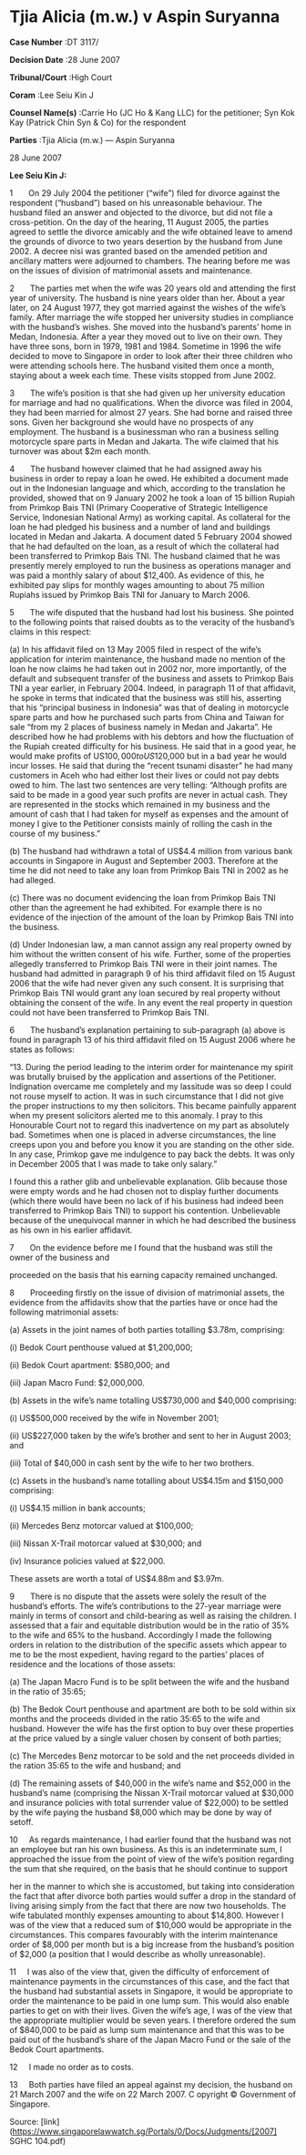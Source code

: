 # Tjia Alicia (m.w.) v Aspin Suryanna 



**Case Number** :DT 3117/ 

**Decision Date** :28 June 2007 

**Tribunal/Court** :High Court 

**Coram** :Lee Seiu Kin J 

**Counsel Name(s)** :Carrie Ho (JC Ho & Kang LLC) for the petitioner; Syn Kok Kay (Patrick Chin Syn & Co) for the respondent 

**Parties** :Tjia Alicia (m.w.) — Aspin Suryanna 

28 June 2007 

**Lee Seiu Kin J:** 

1       On 29 July 2004 the petitioner (“wife”) filed for divorce against the respondent (“husband”) based on his unreasonable behaviour. The husband filed an answer and objected to the divorce, but did not file a cross-petition. On the day of the hearing, 11 August 2005, the parties agreed to settle the divorce amicably and the wife obtained leave to amend the grounds of divorce to two years desertion by the husband from June 2002. A decree nisi was granted based on the amended petition and ancillary matters were adjourned to chambers. The hearing before me was on the issues of division of matrimonial assets and maintenance. 

2       The parties met when the wife was 20 years old and attending the first year of university. The husband is nine years older than her. About a year later, on 24 August 1977, they got married against the wishes of the wife’s family. After marriage the wife stopped her university studies in compliance with the husband’s wishes. She moved into the husband’s parents’ home in Medan, Indonesia. After a year they moved out to live on their own. They have three sons, born in 1979, 1981 and 1984. Sometime in 1996 the wife decided to move to Singapore in order to look after their three children who were attending schools here. The husband visited them once a month, staying about a week each time. These visits stopped from June 2002. 

3       The wife’s position is that she had given up her university education for marriage and had no qualifications. When the divorce was filed in 2004, they had been married for almost 27 years. She had borne and raised three sons. Given her background she would have no prospects of any employment. The husband is a businessman who ran a business selling motorcycle spare parts in Medan and Jakarta. The wife claimed that his turnover was about $2m each month. 

4       The husband however claimed that he had assigned away his business in order to repay a loan he owed. He exhibited a document made out in the Indonesian language and which, according to the translation he provided, showed that on 9 January 2002 he took a loan of 15 billion Rupiah from Primkop Bais TNI (Primary Cooperative of Strategic Intelligence Service, Indonesian National Army) as working capital. As collateral for the loan he had pledged his business and a number of land and buildings located in Medan and Jakarta. A document dated 5 February 2004 showed that he had defaulted on the loan, as a result of which the collateral had been transferred to Primkop Bais TNI. The husband claimed that he was presently merely employed to run the business as operations manager and was paid a monthly salary of about $12,400. As evidence of this, he exhibited pay slips for monthly wages amounting to about 75 million Rupiahs issued by Primkop Bais TNI for January to March 2006. 


5       The wife disputed that the husband had lost his business. She pointed to the following points that raised doubts as to the veracity of the husband’s claims in this respect: 

 (a) In his affidavit filed on 13 May 2005 filed in respect of the wife’s application for interim maintenance, the husband made no mention of the loan he now claims he had taken out in 2002 nor, more importantly, of the default and subsequent transfer of the business and assets to Primkop Bais TNI a year earlier, in February 2004. Indeed, in paragraph 11 of that affidavit, he spoke in terms that indicated that the business was still his, asserting that his “principal business in Indonesia” was that of dealing in motorcycle spare parts and how he purchased such parts from China and Taiwan for sale “from my 2 places of business namely in Medan and Jakarta”. He described how he had problems with his debtors and how the fluctuation of the Rupiah created difficulty for his business. He said that in a good year, he would make profits of US$100,000 to US$120,000 but in a bad year he would incur losses. He said that during the “recent tsunami disaster” he had many customers in Aceh who had either lost their lives or could not pay debts owed to him. The last two sentences are very telling: “Although profits are said to be made in a good year such profits are never in actual cash. They are represented in the stocks which remained in my business and the amount of cash that I had taken for myself as expenses and the amount of money I give to the Petitioner consists mainly of rolling the cash in the course of my business.” 

 (b) The husband had withdrawn a total of US$4.4 million from various bank accounts in Singapore in August and September 2003. Therefore at the time he did not need to take any loan from Primkop Bais TNI in 2002 as he had alleged. 

 (c) There was no document evidencing the loan from Primkop Bais TNI other than the agreement he had exhibited. For example there is no evidence of the injection of the amount of the loan by Primkop Bais TNI into the business. 

 (d) Under Indonesian law, a man cannot assign any real property owned by him without the written consent of his wife. Further, some of the properties allegedly transferred to Primkop Bais TNI were in their joint names. The husband had admitted in paragraph 9 of his third affidavit filed on 15 August 2006 that the wife had never given any such consent. It is surprising that Primkop Bais TNI would grant any loan secured by real property without obtaining the consent of the wife. In any event the real property in question could not have been transferred to Primkop Bais TNI. 

6       The husband’s explanation pertaining to sub-paragraph (a) above is found in paragraph 13 of his third affidavit filed on 15 August 2006 where he states as follows: 

 “13. During the period leading to the interim order for maintenance my spirit was brutally bruised by the application and assertions of the Petitioner. Indignation overcame me completely and my lassitude was so deep I could not rouse myself to action. It was in such circumstance that I did not give the proper instructions to my then solicitors. This became painfully apparent when my present solicitors alerted me to this anomaly. I pray to this Honourable Court not to regard this inadvertence on my part as absolutely bad. Sometimes when one is placed in adverse circumstances, the line creeps upon you and before you know it you are standing on the other side. In any case, Primkop gave me indulgence to pay back the debts. It was only in December 2005 that I was made to take only salary.” 

I found this a rather glib and unbelievable explanation. Glib because those were empty words and he had chosen not to display further documents (which there would have been no lack of if his business had indeed been transferred to Primkop Bais TNI) to support his contention. Unbelievable because of the unequivocal manner in which he had described the business as his own in his earlier affidavit. 

7       On the evidence before me I found that the husband was still the owner of the business and 


proceeded on the basis that his earning capacity remained unchanged. 

8       Proceeding firstly on the issue of division of matrimonial assets, the evidence from the affidavits show that the parties have or once had the following matrimonial assets: 

 (a) Assets in the joint names of both parties totalling $3.78m, comprising: 

 (i) Bedok Court penthouse valued at $1,200,000; 

 (ii) Bedok Court apartment: $580,000; and 

 (iii) Japan Macro Fund: $2,000,000. 

 (b) Assets in the wife’s name totalling US$730,000 and $40,000 comprising: 

 (i) US$500,000 received by the wife in November 2001; 

 (ii) US$227,000 taken by the wife’s brother and sent to her in August 2003; and 

 (iii) Total of $40,000 in cash sent by the wife to her two brothers. 

 (c) Assets in the husband’s name totalling about US$4.15m and $150,000 comprising: 

 (i) US$4.15 million in bank accounts; 

 (ii) Mercedes Benz motorcar valued at $100,000; 

 (iii) Nissan X-Trail motorcar valued at $30,000; and 

 (iv) Insurance policies valued at $22,000. 

These assets are worth a total of US$4.88m and $3.97m. 

9       There is no dispute that the assets were solely the result of the husband’s efforts. The wife’s contributions to the 27-year marriage were mainly in terms of consort and child-bearing as well as raising the children. I assessed that a fair and equitable distribution would be in the ratio of 35% to the wife and 65% to the husband. Accordingly I made the following orders in relation to the distribution of the specific assets which appear to me to be the most expedient, having regard to the parties’ places of residence and the locations of those assets: 

 (a) The Japan Macro Fund is to be split between the wife and the husband in the ratio of 35:65; 

 (b) The Bedok Court penthouse and apartment are both to be sold within six months and the proceeds divided in the ratio 35:65 to the wife and husband. However the wife has the first option to buy over these properties at the price valued by a single valuer chosen by consent of both parties; 

 (c) The Mercedes Benz motorcar to be sold and the net proceeds divided in the ration 35:65 to the wife and husband; and 

 (d) The remaining assets of $40,000 in the wife’s name and $52,000 in the husband’s name (comprising the Nissan X-Trail motorcar valued at $30,000 and insurance policies with total surrender value of $22,000) to be settled by the wife paying the husband $8,000 which may be done by way of setoff. 

10     As regards maintenance, I had earlier found that the husband was not an employee but ran his own business. As this is an indeterminate sum, I approached the issue from the point of view of the wife’s position regarding the sum that she required, on the basis that he should continue to support 


her in the manner to which she is accustomed, but taking into consideration the fact that after divorce both parties would suffer a drop in the standard of living arising simply from the fact that there are now two households. The wife tabulated monthly expenses amounting to about $14,800. However I was of the view that a reduced sum of $10,000 would be appropriate in the circumstances. This compares favourably with the interim maintenance order of $8,000 per month but is a big increase from the husband’s position of $2,000 (a position that I would describe as wholly unreasonable). 

11     I was also of the view that, given the difficulty of enforcement of maintenance payments in the circumstances of this case, and the fact that the husband had substantial assets in Singapore, it would be appropriate to order the maintenance to be paid in one lump sum. This would also enable parties to get on with their lives. Given the wife’s age, I was of the view that the appropriate multiplier would be seven years. I therefore ordered the sum of $840,000 to be paid as lump sum maintenance and that this was to be paid out of the husband’s share of the Japan Macro Fund or the sale of the Bedok Court apartments. 

12     I made no order as to costs. 

13     Both parties have filed an appeal against my decision, the husband on 21 March 2007 and the wife on 22 March 2007. C opyright © Government of Singapore. 


Source: [link](https://www.singaporelawwatch.sg/Portals/0/Docs/Judgments/[2007] SGHC 104.pdf)
